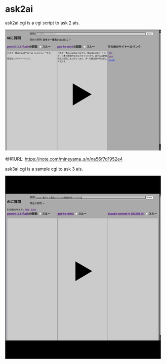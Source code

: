 # ask2ai

ask2ai.cgi is a cgi script to ask 2 ais.

[![ask2ai](https://raw.githubusercontent.com/s-mineyama/ask2ai/refs/heads/master/ask2ait.png)](https://youtube.com/shorts/-VXSqni36b0)

参照URL: https://note.com/mineyama_s/n/na56f7d1952e4

ask3ai.cgi is a sample cgi to ask 3 ais.

[![ask3ai](https://github.com/s-mineyama/ask2ai/blob/master/ask3ait.png)](https://www.youtube.com/shorts/KX9Bie7_SrY)

